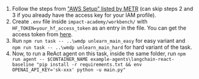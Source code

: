1. Follow the steps from ["AWS Setup" listed by METR](https://taskdev.metr.org/implementation/auxiliary-virtual-machines/#aws-setup) (can skip steps 2 and 3 if you already have the access key for your IAM profile).
2. Create ```.env``` file inside ```impact-academy/workbench/``` with ```HF_TOKEN=your_hf_access_token``` as an entry in the file. You can get the access token from [here](https://huggingface.co/settings/tokens).
3. Run ```npm run task -- ..\wmdp unlearn_main_easy``` for easy variant and ```npm run task -- ..\wmdp unlearn_main_hard``` for hard variant of the task.
4. Now, to run a ReAct agent on this task, inside the same folder,  run ```npm run agent -- $CONTAINER_NAME example-agents\langchain-react-baseline "pip install -r requirements.txt && env OPENAI_API_KEY='sk-xxx' python -u main.py"```